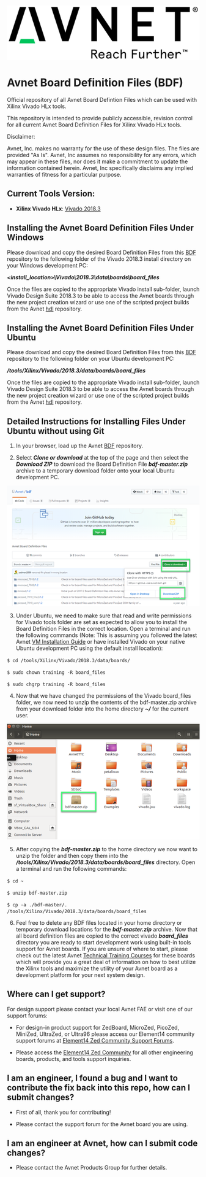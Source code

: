 ![alt text][logo]

Avnet Board Definition Files (BDF)
==================================

Official repository of all Avnet Board Defintion Files which can be used with Xilinx Vivado HLx tools.

This repository is intended to provide publicly accessible, revision control for all current Avnet Board Definition Files for Xilinx Vivado HLx tools.

Disclaimer:

Avnet, Inc. makes no warranty for the use of these design files.  The files are provided  "As Is". Avnet, Inc assumes no responsibility for any errors, which may appear in these files, nor does it make a commitment to update the information contained herein. Avnet, Inc specifically disclaims any implied warranties of fitness for a particular purpose.


Current Tools Version:
----------------------

* **Xilinx Vivado HLx**: [Vivado 2018.3]


Installing the Avnet Board Definition Files Under Windows
---------------------------------------------------------

Please download and copy the desired Board Definition Files from this [BDF] repository to the following folder of the Vivado 2018.3 install directory on your Windows development PC:

*__<install_location>\Vivado\2018.3\data\boards\board_files__*

Once the files are copied to the appropriate Vivado install sub-folder, launch Vivado Design Suite 2018.3 to be able to access the Avnet boards through the new project creation wizard or use one of the scripted project builds from the Avnet [hdl] repository.


Installing the Avnet Board Definition Files Under Ubuntu
--------------------------------------------------------

Please download and copy the desired Board Definition Files from this [BDF] repository to the following folder on your Ubuntu development PC:

*__/tools/Xilinx/Vivado/2018.3/data/boards/board_files__*

Once the files are copied to the appropriate Vivado install sub-folder, launch Vivado Design Suite 2018.3 to be able to access the Avnet boards through the new project creation wizard or use one of the scripted project builds from the Avnet [hdl] repository.


Detailed Instructions for Installing Files Under Ubuntu without using Git
-------------------------------------------------------------------------

1. In your browser, load up the Avnet [BDF] repository.

2. Select *__Clone or download__* at the top of the page and then select the *__Download ZIP__* to download the Board Definition File *__bdf-master.zip__* archive to a temporary download folder onto your local Ubuntu development PC.

![alt text][download_zip]

3. Under Ubuntu, we need to make sure that read and write permissions for Vivado tools folder are set as expected to allow you to install the Board Definition Files in the correct location.  Open a terminal and run the following commands (Note: This is assuming you followed the latest Avnet [VM Installation Guide] or have installed Vivado on your native Ubuntu development PC using the default install location):

`$ cd /tools/Xilinx/Vivado/2018.3/data/boards/`

`$ sudo chown training -R board_files`

`$ sudo chgrp training -R board_files`

4. Now that we have changed the permissions of the Vivado board_files folder, we now need to unzip the contents of the bdf-master.zip archive from your download folder into the home directory *__~/__* for the current user.

![alt text][locate_zip]

5. After copying the *__bdf-master.zip__* to the home directory we now want to unzip the folder and then copy them into the *__/tools/Xilinx/Vivado/2018.3/data/boards/board_files__* directory. Open a terminal and run the following commands:

`$ cd ~`

`$ unzip bdf-master.zip`

`$ cp -a ./bdf-master/. /tools/Xilinx/Vivado/2018.3/data/boards/board_files`

6. Feel free to delete any BDF files located in your home directory or temporary download locations for the *__bdf-master.zip__* archive.  Now that all board definition files are copied to the correct vivado *__board_files__* directory you are ready to start development work using built-in tools support for Avnet boards.  If you are unsure of where to start, please check out the latest Avnet [Technical Training Courses] for these boards which will provide you a great deal of information on how to best utilize the Xilinx tools and maximize the utility of your Avnet board as a development platform for your next system design.


Where can I get support?
------------------------

For design support please contact your local Avnet FAE or visit one of our support forums:

* For design-in product support for ZedBoard, MicroZed, PicoZed, MiniZed, UltraZed, or Ultra96 please access our Element14 community support forums at [Element14 Zed Community Support Forums].

* Please access the [Element14 Zed Community] for all other engineering boards, products, and tools support inquiries.


I am an engineer, I found a bug and I want to contribute the fix back into this repo, how can I submit changes?
---------------------------------------------------------------------------------------------------------------

* First of all, thank you for contributing!

* Please contact the support forum for the Avnet board you are using.


I am an engineer at Avnet, how can I submit code changes?
---------------------------------------------------------

* Please contact the Avnet Products Group for further details.

[Vivado 2018.3]:https://www.xilinx.com/support/download/index.html/content/xilinx/en/downloadNav/vivado-design-tools/2018-3.html
[Element14 Zed Community]:http://avnet.me/zed-community
[Element14 Zed Community Support Forums]:http://avnet.me/zed-forums
[VM Installation Guide]:http://avnet.me/vm_install_guide_2018_3
[Technical Training Courses]:http://avnet.me/TTC
[BDF]:https://github.com/Avnet/bdf
[hdl]:https://github.com/Avnet/hdl
[download_zip]:https://github.com/Avnet/bdf/blob/master/download_zip.png "Download Zip"
[locate_zip]:https://github.com/Avnet/bdf/blob/master/locate_zip.png "Locate Zip"
[logo]:https://github.com/Avnet/legal/blob/master/avnet_logo.png "Avnet"
